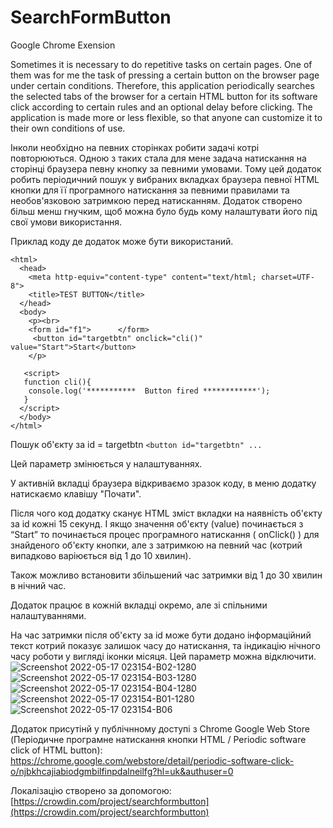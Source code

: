 # SearchFormButton

Google Chrome Exension 

Sometimes it is necessary to do repetitive tasks on certain pages. One of them was for me the task of pressing a certain button on the browser page under certain conditions.
Therefore, this application periodically searches the selected tabs of the browser for a certain HTML button for its software click according to certain rules and an optional delay before clicking.
The application is made more or less flexible, so that anyone can customize it to their own conditions of use.


Інколи необхідно на певних сторінках робити задачі котрі повторюються. Одною з таких стала для мене задача натискання на сторінці браузера певну кнопку за певними умовами.
Тому цей додаток робить періодичний пошук у вибраних вкладках браузера певної HTML кнопки для її програмного натискання за певними правилами та необов'язковою затримкою перед натисканням.
Додаток створено більш менш гнучким, щоб можна було будь кому налаштувати його під свої умови використання. 

Приклад коду де додаток може бути використаний.
```
<html>
  <head>
    <meta http-equiv="content-type" content="text/html; charset=UTF-8">
    <title>TEST BUTTON</title>
  </head>
  <body>
    <p><br>
	<form id="f1">  	</form>
	 <button id="targetbtn" onclick="cli()" value="Start">Start</button>
    </p>  
	
   <script>
   function cli(){
    console.log('***********  Button fired ************');
   }
  </script>   
  </body>
</html>
```

Пошук об'єкту за id = targetbtn
``` <button id="targetbtn" ...  ```

Цей параметр змінюється у налаштуваннях.

У активній вкладці браузера відкриваємо зразок коду, в меню додатку натискаємо клавішу "Почати".

Після чого код додатку сканує HTML зміст вкладки на наявність об'єкту за id кожні 15 секунд. І якщо значення об'єкту (value) починається з “Start” то починається процес програмного натискання ( onClick() ) для знайденого об'єкту кнопки, але з затримкою на певний час  (котрий випадково варіюється від 1 до 10 хвилин).

Також можливо встановити збільшений час затримки від 1 до 30 хвилин в нічний час.

Додаток працює в кожній вкладці окремо, але зі спільними налаштуваннями.

На час затримки після об'єкту за id може бути додано інформаційний текст котрий показує залишок часу до натискання, та індикацію нічного часу роботи у вигляді іконки місяця. Цей параметр можна відключити.
![Screenshot 2022-05-17 023154-B02-1280](https://user-images.githubusercontent.com/3278842/168913967-48193e99-fe0c-4fcc-93b2-1f999ff79602.png)
![Screenshot 2022-05-17 023154-B03-1280](https://user-images.githubusercontent.com/3278842/168913969-fa7f289b-7058-4f83-9201-7b14d64076a6.png)
![Screenshot 2022-05-17 023154-B04-1280](https://user-images.githubusercontent.com/3278842/168913971-ec558c79-2909-4d22-9f23-44a0a15cd15f.png)
![Screenshot 2022-05-17 023154-B01-1280](https://user-images.githubusercontent.com/3278842/168913964-e1a2d0af-d13e-413a-9c27-028c26ce7d31.png)
![Screenshot 2022-05-17 023154-B06](https://user-images.githubusercontent.com/3278842/169706057-e67cca65-f89b-41ba-b749-a5e983a5eaaf.png)


Додаток присутінй у публічнному доступі з Chrome Google Web Store (Періодичне програмне натискання кнопки HTML / Periodic software click of HTML button): [https://chrome.google.com/webstore/detail/periodic-software-click-o/njbkhcajiabiodgmbilfinpdalneilfg?hl=uk&authuser=0
](https://chrome.google.com/webstore/detail/periodic-software-click-o/njbkhcajiabiodgmbilfinpdalneilfg?hl=uk&authuser=0)

Локалізацію створено за допомогою: [https://crowdin.com/project/searchformbutton](https://crowdin.com/project/searchformbutton)

